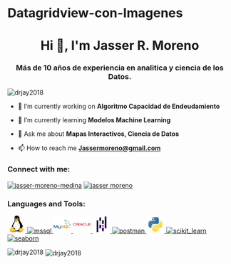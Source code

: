 # Datagridview-con-Imagenes
<h1 align="center">Hi 👋, I'm Jasser R. Moreno</h1>
<h3 align="center">Más de 10 años de experiencia en analitica y ciencia de los Datos.</h3>

<p align="left"> <img src="https://komarev.com/ghpvc/?username=drjay2018&label=Profile%20views&color=0e75b6&style=flat" alt="drjay2018" /> </p>

- 🔭 I’m currently working on **Algoritmo Capacidad de Endeudamiento**

- 🌱 I’m currently learning **Modelos Machine Learning**

- 💬 Ask me about **Mapas Interactivos, Ciencia de Datos**

- 📫 How to reach me **Jassermoreno@gmail.com**

<h3 align="left">Connect with me:</h3>
<p align="left">
<a href="https://linkedin.com/in/jasser-moreno-medina" target="blank"><img align="center" src="https://raw.githubusercontent.com/rahuldkjain/github-profile-readme-generator/master/src/images/icons/Social/linked-in-alt.svg" alt="jasser-moreno-medina" height="30" width="40" /></a>
<a href="https://kaggle.com/jasser moreno" target="blank"><img align="center" src="https://raw.githubusercontent.com/rahuldkjain/github-profile-readme-generator/master/src/images/icons/Social/kaggle.svg" alt="jasser moreno" height="30" width="40" /></a>
</p>

<h3 align="left">Languages and Tools:</h3>
<p align="left"> <a href="https://www.linux.org/" target="_blank" rel="noreferrer"> <img src="https://raw.githubusercontent.com/devicons/devicon/master/icons/linux/linux-original.svg" alt="linux" width="40" height="40"/> </a> <a href="https://www.microsoft.com/en-us/sql-server" target="_blank" rel="noreferrer"> <img src="https://www.svgrepo.com/show/303229/microsoft-sql-server-logo.svg" alt="mssql" width="40" height="40"/> </a> <a href="https://www.mysql.com/" target="_blank" rel="noreferrer"> <img src="https://raw.githubusercontent.com/devicons/devicon/master/icons/mysql/mysql-original-wordmark.svg" alt="mysql" width="40" height="40"/> </a> <a href="https://www.oracle.com/" target="_blank" rel="noreferrer"> <img src="https://raw.githubusercontent.com/devicons/devicon/master/icons/oracle/oracle-original.svg" alt="oracle" width="40" height="40"/> </a> <a href="https://pandas.pydata.org/" target="_blank" rel="noreferrer"> <img src="https://raw.githubusercontent.com/devicons/devicon/2ae2a900d2f041da66e950e4d48052658d850630/icons/pandas/pandas-original.svg" alt="pandas" width="40" height="40"/> </a> <a href="https://postman.com" target="_blank" rel="noreferrer"> <img src="https://www.vectorlogo.zone/logos/getpostman/getpostman-icon.svg" alt="postman" width="40" height="40"/> </a> <a href="https://www.python.org" target="_blank" rel="noreferrer"> <img src="https://raw.githubusercontent.com/devicons/devicon/master/icons/python/python-original.svg" alt="python" width="40" height="40"/> </a> <a href="https://scikit-learn.org/" target="_blank" rel="noreferrer"> <img src="https://upload.wikimedia.org/wikipedia/commons/0/05/Scikit_learn_logo_small.svg" alt="scikit_learn" width="40" height="40"/> </a> <a href="https://seaborn.pydata.org/" target="_blank" rel="noreferrer"> <img src="https://seaborn.pydata.org/_images/logo-mark-lightbg.svg" alt="seaborn" width="40" height="40"/> </a> </p>

<p><img align="left" src="https://github-readme-stats.vercel.app/api/top-langs?username=drjay2018&show_icons=true&locale=en&layout=compact" alt="drjay2018" /></p>

<p>&nbsp;<img align="center" src="https://github-readme-stats.vercel.app/api?username=drjay2018&show_icons=true&locale=en" alt="drjay2018" /></p>
